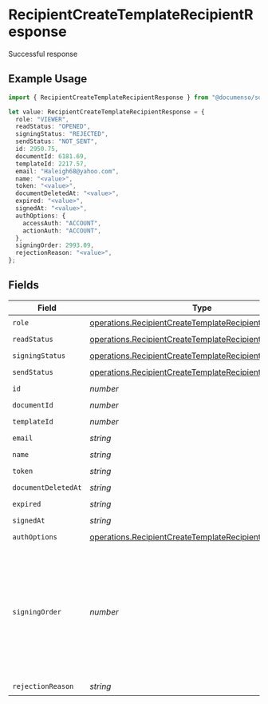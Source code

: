 # RecipientCreateTemplateRecipientResponse

Successful response

## Example Usage

```typescript
import { RecipientCreateTemplateRecipientResponse } from "@documenso/sdk-typescript/models/operations";

let value: RecipientCreateTemplateRecipientResponse = {
  role: "VIEWER",
  readStatus: "OPENED",
  signingStatus: "REJECTED",
  sendStatus: "NOT_SENT",
  id: 2950.75,
  documentId: 6181.69,
  templateId: 2217.57,
  email: "Haleigh68@yahoo.com",
  name: "<value>",
  token: "<value>",
  documentDeletedAt: "<value>",
  expired: "<value>",
  signedAt: "<value>",
  authOptions: {
    accessAuth: "ACCOUNT",
    actionAuth: "ACCOUNT",
  },
  signingOrder: 2993.09,
  rejectionReason: "<value>",
};
```

## Fields

| Field                                                                                                                                | Type                                                                                                                                 | Required                                                                                                                             | Description                                                                                                                          |
| ------------------------------------------------------------------------------------------------------------------------------------ | ------------------------------------------------------------------------------------------------------------------------------------ | ------------------------------------------------------------------------------------------------------------------------------------ | ------------------------------------------------------------------------------------------------------------------------------------ |
| `role`                                                                                                                               | [operations.RecipientCreateTemplateRecipientRoleResponse](../../models/operations/recipientcreatetemplaterecipientroleresponse.md)   | :heavy_check_mark:                                                                                                                   | N/A                                                                                                                                  |
| `readStatus`                                                                                                                         | [operations.RecipientCreateTemplateRecipientReadStatus](../../models/operations/recipientcreatetemplaterecipientreadstatus.md)       | :heavy_check_mark:                                                                                                                   | N/A                                                                                                                                  |
| `signingStatus`                                                                                                                      | [operations.RecipientCreateTemplateRecipientSigningStatus](../../models/operations/recipientcreatetemplaterecipientsigningstatus.md) | :heavy_check_mark:                                                                                                                   | N/A                                                                                                                                  |
| `sendStatus`                                                                                                                         | [operations.RecipientCreateTemplateRecipientSendStatus](../../models/operations/recipientcreatetemplaterecipientsendstatus.md)       | :heavy_check_mark:                                                                                                                   | N/A                                                                                                                                  |
| `id`                                                                                                                                 | *number*                                                                                                                             | :heavy_check_mark:                                                                                                                   | N/A                                                                                                                                  |
| `documentId`                                                                                                                         | *number*                                                                                                                             | :heavy_check_mark:                                                                                                                   | N/A                                                                                                                                  |
| `templateId`                                                                                                                         | *number*                                                                                                                             | :heavy_check_mark:                                                                                                                   | N/A                                                                                                                                  |
| `email`                                                                                                                              | *string*                                                                                                                             | :heavy_check_mark:                                                                                                                   | N/A                                                                                                                                  |
| `name`                                                                                                                               | *string*                                                                                                                             | :heavy_check_mark:                                                                                                                   | N/A                                                                                                                                  |
| `token`                                                                                                                              | *string*                                                                                                                             | :heavy_check_mark:                                                                                                                   | N/A                                                                                                                                  |
| `documentDeletedAt`                                                                                                                  | *string*                                                                                                                             | :heavy_check_mark:                                                                                                                   | N/A                                                                                                                                  |
| `expired`                                                                                                                            | *string*                                                                                                                             | :heavy_check_mark:                                                                                                                   | N/A                                                                                                                                  |
| `signedAt`                                                                                                                           | *string*                                                                                                                             | :heavy_check_mark:                                                                                                                   | N/A                                                                                                                                  |
| `authOptions`                                                                                                                        | [operations.RecipientCreateTemplateRecipientAuthOptions](../../models/operations/recipientcreatetemplaterecipientauthoptions.md)     | :heavy_check_mark:                                                                                                                   | N/A                                                                                                                                  |
| `signingOrder`                                                                                                                       | *number*                                                                                                                             | :heavy_check_mark:                                                                                                                   | The order in which the recipient should sign the document. Only works if the document is set to sequential signing.                  |
| `rejectionReason`                                                                                                                    | *string*                                                                                                                             | :heavy_check_mark:                                                                                                                   | N/A                                                                                                                                  |